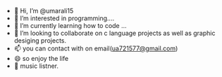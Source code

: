 - 👋 Hi, I’m @umarali15
- 👀 I’m interested in programming.... 
- 🌱 I’m currently learning how to code ...
- 💞️ I’m looking to collaborate on c language projects as well as graphic desiging projects.
- 📫 you can contact with on email(ua721577@gmail.com) 
- 😄 so enjoy the life
- 🤩   music listner.

<!---
umarali15/umarali15 is a ✨ special ✨ repository because its `README.md` (this file) appears on your GitHub profile.
You can click the Preview link to take a look at your changes.
--->
